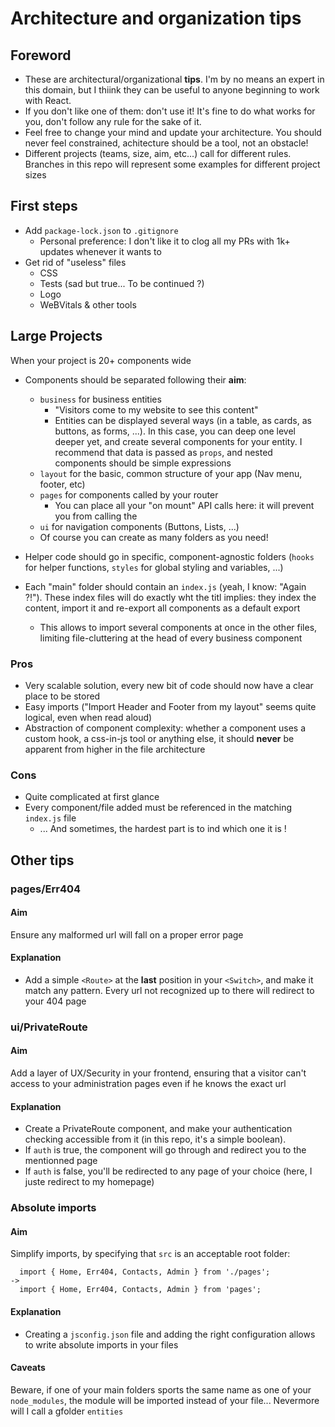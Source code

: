 # Architecture and organization tips

## Foreword

- These are architectural/organizational **tips**. I'm by no means an expert in this domain, but I thiink they can be useful to anyone beginning to work with React.
- If you don't like one of them: don't use it! It's fine to do what works for you, don't follow any rule for the sake of it.
- Feel free to change your mind and update your architecture. You should never feel constrained, achitecture should be a tool, not an obstacle!
- Different projects (teams, size, aim, etc...) call for different rules. Branches in this repo will represent some examples for different project sizes

## First steps

- Add `package-lock.json` to `.gitignore`
  - Personal preference: I don't like it to clog all my PRs with 1k+ updates whenever it wants to
- Get rid of "useless" files
  - CSS
  - Tests (sad but true... To be continued ?)
  - Logo
  - WeBVitals & other tools

## Large Projects

When your project is 20+ components wide

- Components should be separated following their **aim**:

  - `business` for business entities
    - "Visitors come to my website to see this content"
    - Entities can be displayed several ways (in a table, as cards, as buttons, as forms, ...). In this case, you can deep one level deeper yet, and create several components for your entity. I recommend that data is passed as `props`, and nested components should be simple expressions
  - `layout` for the basic, common structure of your app (Nav menu, footer, etc)
  - `pages` for components called by your router
    - You can place all your "on mount" API calls here: it will prevent you from calling the
  - `ui` for navigation components (Buttons, Lists, ...)
  - Of course you can create as many folders as you need!

- Helper code should go in specific, component-agnostic folders (`hooks` for helper functions, `styles` for global styling and variables, ...)
- Each "main" folder should contain an `index.js` (yeah, I know: "Again ?!"). These index files will do exactly wht the titl implies: they index the content, import it and re-export all components as a default export
  - This allows to import several components at once in the other files, limiting file-cluttering at the head of every business component

### Pros

- Very scalable solution, every new bit of code should now have a clear place to be stored
- Easy imports ("Import Header and Footer from my layout" seems quite logical, even when read aloud)
- Abstraction of component complexity: whether a component uses a custom hook, a css-in-js tool or anything else, it should **never** be apparent from higher in the file architecture

### Cons

- Quite complicated at first glance
- Every component/file added must be referenced in the matching `index.js` file
  - ... And sometimes, the hardest part is to ind which one it is !

## Other tips

### pages/Err404

#### Aim

Ensure any malformed url will fall on a proper error page

#### Explanation

- Add a simple `<Route>` at the **last** position in your `<Switch>`, and make it match any pattern. Every url not recognized up to there will redirect to your 404 page

### ui/PrivateRoute

#### Aim

Add a layer of UX/Security in your frontend, ensuring that a visitor can't access to your administration pages even if he knows the exact url

#### Explanation

- Create a PrivateRoute component, and make your authentication checking accessible from it (in this repo, it's a simple boolean).
- If `auth` is true, the component will go through and redirect you to the mentionned page
- If `auth` is false, you'll be redirected to any page of your choice (here, I juste redirect to my homepage)

### Absolute imports

#### Aim

Simplify imports, by specifying that `src` is an acceptable root folder:

```
  import { Home, Err404, Contacts, Admin } from './pages';
->
  import { Home, Err404, Contacts, Admin } from 'pages';

```

#### Explanation

- Creating a `jsconfig.json` file and adding the right configuration allows to write absolute imports in your files

#### Caveats

Beware, if one of your main folders sports the same name as one of your `node_modules`, the module will be imported instead of your file... Nevermore will I call a gfolder `entities`

